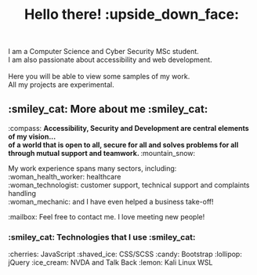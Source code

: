
<h1 align="center">Hello there! :upside_down_face:</h2>

<br />

<p align="left">I am a Computer Science and Cyber Security MSc student. <br /> I am also passionate about accessibility and web development.<br /> <br />Here you will be able to view some samples of my work. <br /> All my projects are experimental.</p>


<h2 align="left"> :smiley_cat: More about me  :smiley_cat: </h2>
<p align="left">:compass: <strong> Accessibility, Security and Development are central elements of my vision... 
<br />
of a world that is open to all, secure for all and solves problems for all through mutual support and teamwork. </strong>:mountain_snow: 
</p>
<p align="left">
My work experience spans many sectors, including: 
<br />
:woman_health_worker: healthcare
<br />
:woman_technologist: customer support, technical support and complaints handling
<br />
:woman_mechanic: and I have even helped a business take-off!
</p>

<p align="left">
:mailbox: Feel free to contact me. I love meeting new people!
</p>

<h3 align="left"> :smiley_cat: Technologies that I use  :smiley_cat: </h3>
:cherries: JavaScript
:shaved_ice: CSS/SCSS
:candy: Bootstrap
:lollipop: jQuery 
:ice_cream: NVDA and Talk Back 
:lemon: Kali Linux WSL



